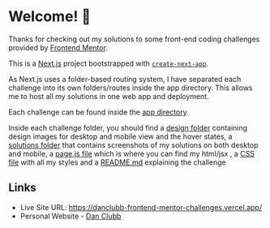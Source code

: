 # Welcome! 👋

Thanks for checking out my solutions to some front-end coding challenges provided by [Frontend Mentor](https://www.frontendmentor.io).

This is a [Next.js](https://nextjs.org/) project bootstrapped with [`create-next-app`](https://github.com/vercel/next.js/tree/canary/packages/create-next-app).

As Next.js uses a folder-based routing system, I have separated each challenge into its own folders/routes inside the app directory. This allows me to host all my solutions in one web app and deployment.

Each challenge can be found inside the [app directory](https://github.com/DanClubb/frontend-mentor-challenges/tree/main/app).

Inside each challenge folder, you should find a [design folder](https://github.com/DanClubb/frontend-mentor-challenges/tree/main/app/news-homepage/design) containing design images for desktop and mobile view and the hover states, a [solutions folder](https://github.com/DanClubb/frontend-mentor-challenges/tree/main/app/news-homepage/solutions) that contains screenshots of my solutions on both desktop and mobile, a [page.js file](https://github.com/DanClubb/frontend-mentor-challenges/blob/main/app/news-homepage/page.js) which is where you can find my html/jsx , a [CSS file](https://github.com/DanClubb/frontend-mentor-challenges/blob/main/app/news-homepage/news-homepage.module.css) with all my styles and a [README.md](https://github.com/DanClubb/frontend-mentor-challenges/blob/main/app/news-homepage/README.md) explaining the challenge

## Links

- Live Site URL: https://danclubb-frontend-mentor-challenges.vercel.app/
- Personal Website - [Dan Clubb](https://www.danclubb.com/)
